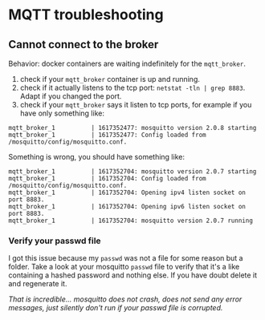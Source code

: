# MQTT troubleshooting

## Cannot connect to the broker
Behavior: docker containers are waiting indefinitely for the `mqtt_broker`.

1) check if your `mqtt_broker` container is up and running.
2) check if it actually listens to the tcp port: `netstat -tln | grep 8883`. Adapt if you changed the port.
3) check if your `mqtt_broker` says it listen to tcp ports, for example if you have only something like:

```
mqtt_broker_1          | 1617352477: mosquitto version 2.0.8 starting
mqtt_broker_1          | 1617352477: Config loaded from /mosquitto/config/mosquitto.conf.
```

Something is wrong, you should have something like:

```
mqtt_broker_1          | 1617352704: mosquitto version 2.0.7 starting
mqtt_broker_1          | 1617352704: Config loaded from /mosquitto/config/mosquitto.conf.
mqtt_broker_1          | 1617352704: Opening ipv4 listen socket on port 8883.
mqtt_broker_1          | 1617352704: Opening ipv6 listen socket on port 8883.
mqtt_broker_1          | 1617352704: mosquitto version 2.0.7 running
```

### Verify your passwd file
I got this issue because my `passwd` was not a file for some reason but a folder. Take a look at your mosquitto `passwd` file to verify that it's a like containing a hashed password and nothing else. If you have doubt delete it and regenerate it.

*That is incredible... mosquitto does not crash, does not send any error messages, just silently don't run if your passwd file is corrupted.*
